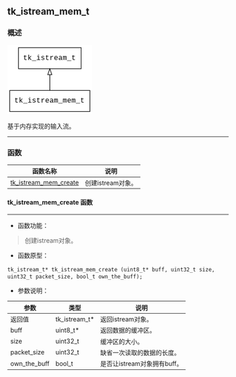 ## tk\_istream\_mem\_t
### 概述
![image](images/tk_istream_mem_t_0.png)

基于内存实现的输入流。

----------------------------------
### 函数
<p id="tk_istream_mem_t_methods">

| 函数名称 | 说明 | 
| -------- | ------------ | 
| <a href="#tk_istream_mem_t_tk_istream_mem_create">tk\_istream\_mem\_create</a> | 创建istream对象。 |
#### tk\_istream\_mem\_create 函数
-----------------------

* 函数功能：

> <p id="tk_istream_mem_t_tk_istream_mem_create">创建istream对象。


* 函数原型：

```
tk_istream_t* tk_istream_mem_create (uint8_t* buff, uint32_t size, uint32_t packet_size, bool_t own_the_buff);
```

* 参数说明：

| 参数 | 类型 | 说明 |
| -------- | ----- | --------- |
| 返回值 | tk\_istream\_t* | 返回istream对象。 |
| buff | uint8\_t* | 返回数据的缓冲区。 |
| size | uint32\_t | 缓冲区的大小。 |
| packet\_size | uint32\_t | 缺省一次读取的数据的长度。 |
| own\_the\_buff | bool\_t | 是否让istream对象拥有buff。 |
